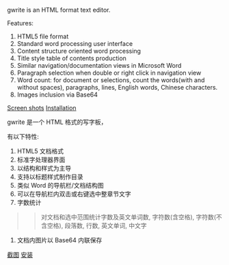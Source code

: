 gwrite is an HTML format text editor.

Features:
  1. HTML5 file format
  1. Standard word processing user interface
  1. Content structure oriented word processing
  1. Title style table of contents production
  1. Similar navigation/documentation views in Microsoft Word
  1. Paragraph selection when double or right click in navigation view
  1. Word count: for document or selections, count the words(with and without spaces), paragraphs, lines, English words, Chinese characters.
  1. Images inclusion via Base64


[Screen shots](http://code.google.com/p/gwrite/wiki/screenshot)
[Installation](http://code.google.com/p/gwrite/wiki/Install)

gwrite 是一个 HTML 格式的写字板，

有以下特性:
  1. HTML5 文档格式
  1. 标准字处理器界面
  1. 以结构和样式为主导
  1. 支持以标题样式制作目录
  1. 类似 Word 的导航栏/文档结构图
  1. 可以在导航栏内双击或右键选中整章节文字
  1. 字数统计
> > 对文档和选中范围统计字数及英文单词数, 字符数(含空格), 字符数(不含空格), 段落数, 行数, 英文单词, 中文字
  1. 文档内图片以 Base64 内联保存

[截图](http://code.google.com/p/gwrite/wiki/screenshot)
[安装](http://code.google.com/p/gwrite/wiki/Install)
